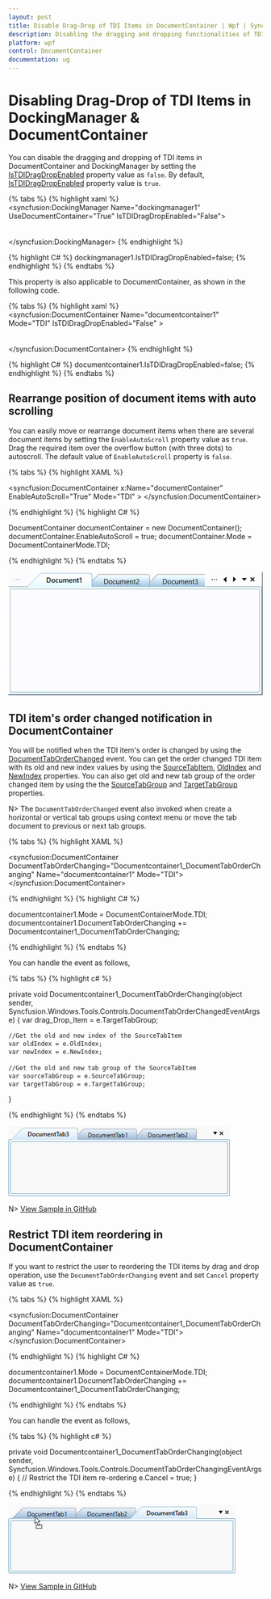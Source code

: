 ```yaml
---
layout: post
title: Disable Drag-Drop of TDI Items in DocumentContainer | Wpf | Syncfusion
description: Disabling the dragging and dropping functionalities of TDI items in WPF dockingmanager and Documentcontainer
platform: wpf
control: DocumentContainer
documentation: ug
---
```


# Disabling Drag-Drop of TDI Items in DockingManager & DocumentContainer

 You can disable the dragging and dropping of TDI items in DocumentContainer and DockingManager by setting the [IsTDIDragDropEnabled](https://help.syncfusion.com/cr/wpf/Syncfusion.Windows.Tools.Controls.DocumentContainer.html#Syncfusion_Windows_Tools_Controls_DocumentContainer_IsTDIDragDropEnabled) property value as `false`. By default, [IsTDIDragDropEnabled](https://help.syncfusion.com/cr/wpf/Syncfusion.Windows.Tools.Controls.DocumentContainer.html#Syncfusion_Windows_Tools_Controls_DocumentContainer_IsTDIDragDropEnabled) property value is `true`.

{% tabs %}
{% highlight xaml %}        
<syncfusion:DockingManager Name="dockingmanager1" 
UseDocumentContainer="True" 
IsTDIDragDropEnabled="False">          
  <Grid syncfusion:DockingManager.Header="Tab1" syncfusion:DockingManager.State="Document"/>        
  <Grid syncfusion:DockingManager.Header="Tab2" syncfusion:DockingManager.State="Document"/>    
  </syncfusion:DockingManager>
  {% endhighlight %}

{% highlight C# %}
 dockingmanager1.IsTDIDragDropEnabled=false;
 {% endhighlight %}
 {% endtabs %}

This property is also applicable to DocumentContainer, as shown in the following code.

{% tabs %}
{% highlight xaml %}      
  <syncfusion:DocumentContainer Name="documentcontainer1" Mode="TDI" IsTDIDragDropEnabled="False" >      
  <Grid syncfusion:DockingManager.Header="Tab1" syncfusion:DockingManager.State="Document"/>     
  <Grid syncfusion:DockingManager.Header="Tab2" syncfusion:DockingManager.State="Document"/>   
  </syncfusion:DocumentContainer>
  {% endhighlight %}
 

{% highlight C# %}
documentcontainer1.IsTDIDragDropEnabled=false;
{% endhighlight %}
{% endtabs %}

## Rearrange position of document items with auto scrolling
You can easily move or rearrange document items when there are several document items by setting the `EnableAutoScroll` property value as `true`. Drag the required item over the overflow button (with three dots) to autoscroll.
The default value of `EnableAutoScroll` property is `false`.

{% tabs %}
{% highlight XAML %}

<syncfusion:DocumentContainer x:Name="documentContainer" EnableAutoScroll="True" Mode="TDI" >
    <ContentControl x:Name="Content1" syncfusion:DockingManager.Header="Document1" />
    <ContentControl x:Name="Content2" syncfusion:DockingManager.Header="Document2" />
    <ContentControl x:Name="Content3" syncfusion:DockingManager.Header="Document3" />
    <ContentControl x:Name="Content4" syncfusion:DockingManager.Header="Document4" />
    <ContentControl x:Name="Content5" syncfusion:DockingManager.Header="Document5" />
</syncfusion:DocumentContainer>

{% endhighlight %}
{% highlight C# %}

DocumentContainer documentContainer = new DocumentContainer();
documentContainer.EnableAutoScroll = true;
documentContainer.Mode = DocumentContainerMode.TDI;

{% endhighlight %}
{% endtabs %}

![Document items are rearranged by drag and drop with AutoScroll](Creating-Tab-Groups_images/EnableAutoScroll.gif)

## TDI item's order changed notification in DocumentContainer

You will be notified when the TDI item's order is changed by using the [DocumentTabOrderChanged](https://help.syncfusion.com/cr/wpf/Syncfusion.Windows.Tools.Controls.DockingManager.html#Syncfusion_Windows_Tools_Controls_DockingManager_DocumentTabOrderChanged) event. You can get the order changed TDI item with its old and new index values by using the [SourceTabItem](https://help.syncfusion.com/cr/wpf/Syncfusion.Windows.Tools.Controls.DocumentTabOrderChangingEventArgs.html#Syncfusion_Windows_Tools_Controls_DocumentTabOrderChangedEventArgs_SourceTabItem), [OldIndex](https://help.syncfusion.com/cr/wpf/Syncfusion.Windows.Tools.Controls.DocumentTabOrderChangingEventArgs.html#Syncfusion_Windows_Tools_Controls_DocumentTabOrderChangedEventArgs_OldIndex) and [NewIndex](https://help.syncfusion.com/cr/wpf/Syncfusion.Windows.Tools.Controls.DocumentTabOrderChangingEventArgs.html#Syncfusion_Windows_Tools_Controls_DocumentTabOrderChangedEventArgs_NewIndex) properties. You can also get old and new tab group of the order changed item by using the the [SourceTabGroup](https://help.syncfusion.com/cr/wpf/Syncfusion.Windows.Tools.Controls.DocumentTabOrderChangingEventArgs.html#Syncfusion_Windows_Tools_Controls_DocumentTabOrderChangedEventArgs_SourceTabGroup) and [TargetTabGroup](https://help.syncfusion.com/cr/wpf/Syncfusion.Windows.Tools.Controls.DocumentTabOrderChangingEventArgs.html#Syncfusion_Windows_Tools_Controls_DocumentTabOrderChangingEventArgs_TargetTabGroup) properties.

N> The `DocumentTabOrderChanged` event also invoked when create a horizontal or vertical tab groups using context menu or move the tab document to previous  or next tab groups.

{% tabs %}
{% highlight XAML %}

<syncfusion:DocumentContainer DocumentTabOrderChanging="Documentcontainer1_DocumentTabOrderChanging"
                              Name="documentcontainer1"
                              Mode="TDI">
    <Grid syncfusion:DockingManager.Header="Tab1" syncfusion:DockingManager.State="Document"/>
    <Grid syncfusion:DockingManager.Header="Tab2" syncfusion:DockingManager.State="Document"/>
    <Grid syncfusion:DockingManager.Header="Tab3" syncfusion:DockingManager.State="Document"/>
</syncfusion:DocumentContainer>


{% endhighlight %}
{% highlight C# %}

documentcontainer1.Mode = DocumentContainerMode.TDI;
documentcontainer1.DocumentTabOrderChanging += Documentcontainer1_DocumentTabOrderChanging;

{% endhighlight %}
{% endtabs %}

You can handle the event as follows,

{% tabs %}
{% highlight c# %}

private void Documentcontainer1_DocumentTabOrderChanging(object sender, Syncfusion.Windows.Tools.Controls.DocumentTabOrderChangedEventArgs e)
{
    var drag_Drop_Item = e.TargetTabGroup;

    //Get the old and new index of the SourceTabItem
    var oldIndex = e.OldIndex;
    var newIndex = e.NewIndex;

    //Get the old and new tab group of the SourceTabItem
    var sourceTabGroup = e.SourceTabGroup;
    var targetTabGroup = e.TargetTabGroup;

}

{% endhighlight %}
{% endtabs %}

![TDI items order changing by drag and drop](Creating-Tab-Groups_images/TabOrderChangeNotification.png)

N> [View Sample in GitHub](https://github.com/SyncfusionExamples/syncfusion-wpf-docking-manager-wpf-examples/tree/master/Samples/DocumentTabOrdering)

## Restrict TDI item reordering in DocumentContainer

If you want to restrict the user to reordering the TDI items by drag and drop operation, use the `DocumentTabOrderChanging` event and set `Cancel` property value as `true`.

{% tabs %}
{% highlight XAML %}

<syncfusion:DocumentContainer DocumentTabOrderChanging="Documentcontainer1_DocumentTabOrderChanging"
                              Name="documentcontainer1"
                              Mode="TDI">
    <Grid syncfusion:DockingManager.Header="Tab1" syncfusion:DockingManager.State="Document"/>
    <Grid syncfusion:DockingManager.Header="Tab2" syncfusion:DockingManager.State="Document"/>
    <Grid syncfusion:DockingManager.Header="Tab3" syncfusion:DockingManager.State="Document"/>
</syncfusion:DocumentContainer>


{% endhighlight %}
{% highlight C# %}

documentcontainer1.Mode = DocumentContainerMode.TDI;
documentcontainer1.DocumentTabOrderChanging += Documentcontainer1_DocumentTabOrderChanging;

{% endhighlight %}
{% endtabs %}

You can handle the event as follows,

{% tabs %}
{% highlight c# %}

private void Documentcontainer1_DocumentTabOrderChanging(object sender, Syncfusion.Windows.Tools.Controls.DocumentTabOrderChangingEventArgs e)
{
    // Restrict the TDI item re-ordering
    e.Cancel = true;
}

{% endhighlight %}
{% endtabs %}

![Restricting the TDI items order changing via drag and drop](Creating-Tab-Groups_images/Restrictordering.png)

N> [View Sample in GitHub](https://github.com/SyncfusionExamples/syncfusion-wpf-docking-manager-wpf-examples/tree/master/Samples/DocumentTabOrdering)

